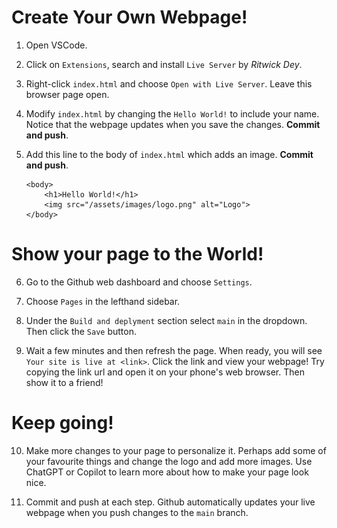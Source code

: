 # Create Your Own Webpage!

1. Open VSCode.

2. Click on `Extensions`, search and install `Live Server` by *Ritwick Dey*.

3. Right-click `index.html` and choose `Open with Live Server`. Leave this browser page open.

4. Modify `index.html` by changing the `Hello World!` to include your name. Notice that the webpage updates when you save the changes. **Commit and push**.

5. Add this line to the body of `index.html` which adds an image. **Commit and push**.

    ```
    <body>
        <h1>Hello World!</h1>
        <img src="/assets/images/logo.png" alt="Logo">
    </body>
    ```

# Show your page to the World!

6. Go to the Github web dashboard and choose `Settings`.

7. Choose `Pages` in the lefthand sidebar.

8. Under the `Build and deplyment` section select `main` in the dropdown. Then click the `Save` button.

9. Wait a few minutes and then refresh the page. When ready, you will see `Your site is live at <link>`. Click the link and view your webpage! Try copying the link url and open it on your phone's web browser. Then show it to a friend!

# Keep going!

10. Make more changes to your page to personalize it. Perhaps add some of your favourite things and change the logo and add more images. Use ChatGPT or Copilot to learn more about how to make your page look nice.

11. Commit and push at each step. Github automatically updates your live webpage when you push changes to the `main` branch.